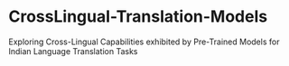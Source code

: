 # CrossLingual-Translation-Models
Exploring Cross-Lingual Capabilities exhibited by Pre-Trained Models for Indian Language Translation Tasks
